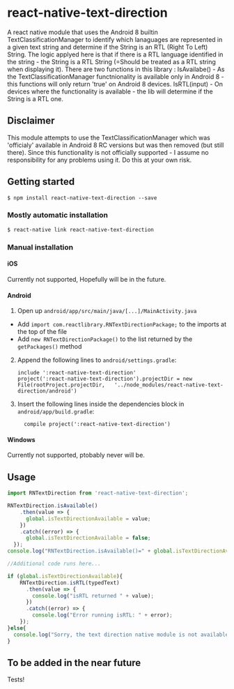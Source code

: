
# react-native-text-direction
A react native module that uses the Android 8 builtin TextClassificationManager to identify which lanaguages are represented in a given text string and determine if the String is an RTL (Right To Left) String. The logic applyed here is that if there is a RTL language identified in the string - the String is a RTL String (=Should be treated as a RTL string when displaying it).
There are two functions in this library :
IsAvailabe() - As the TextClassificationManager functnionality is available only in Android 8 - this functions will only return 'true' on Android 8 devices. 
IsRTL(input) - On devices where the functionality is available - the lib will determine if the String is a RTL one.

## Disclaimer
This module attempts to use the TextClassificationManager which was 'officialy' available in Android 8 RC versions but was then removed (but still there). Since this functionality is not officially supported - I assume no responsibility for any problems using it. Do this at your own risk.

## Getting started

`$ npm install react-native-text-direction --save`

### Mostly automatic installation

`$ react-native link react-native-text-direction`

### Manual installation


#### iOS

Currently not supported, Hopefully will be in the future.

#### Android

1. Open up `android/app/src/main/java/[...]/MainActivity.java`
  - Add `import com.reactlibrary.RNTextDirectionPackage;` to the imports at the top of the file
  - Add `new RNTextDirectionPackage()` to the list returned by the `getPackages()` method
2. Append the following lines to `android/settings.gradle`:
  	```
  	include ':react-native-text-direction'
  	project(':react-native-text-direction').projectDir = new File(rootProject.projectDir, 	'../node_modules/react-native-text-direction/android')
  	```
3. Insert the following lines inside the dependencies block in `android/app/build.gradle`:
  	```
      compile project(':react-native-text-direction')
  	```

#### Windows

Currently not supported, ptobably never will be.

## Usage
```javascript
import RNTextDirection from 'react-native-text-direction';

RNTextDirection.isAvailable()
    .then(value => { 
      global.isTextDirectionAvailable = value;
    })
    .catch((error) => {
      global.isTextDirectionAvailable = false;
  });
console.log("RNTextDirection.isAvailable()=" + global.isTextDirectionAvailable) 

//Additional code runs here...

if (global.isTextDirectionAvailable){
    RNTextDirection.isRTL(typedText)
      .then(value => { 
        console.log("isRTL returned " + value);
      })
      .catch((error) => {
        console.log("Error running isRTL: " + error);
    });
}else{
  console.log("Sorry, the text direction native module is not available on this device");
}
```
## To be added in the near future 
Tests!
